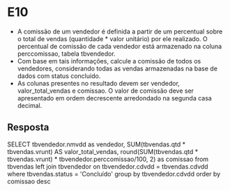 # E10

- A comissão de um vendedor é definida a partir de um percentual sobre o total de vendas (quantidade * valor unitário) por ele realizado. O percentual de comissão de cada vendedor está armazenado na coluna perccomissao, tabela tbvendedor. 
- Com base em tais informações, calcule a comissão de todos os vendedores, considerando todas as vendas armazenadas na base de dados com status concluído.
- As colunas presentes no resultado devem ser vendedor, valor_total_vendas e comissao. O valor de comissão deve ser apresentado em ordem decrescente arredondado na segunda casa decimal.

## Resposta

SELECT tbvendedor.nmvdd as vendedor,
    SUM(tbvendas.qtd * tbvendas.vrunt) AS valor_total_vendas, 
    round(SUM(tbvendas.qtd * tbvendas.vrunt) * tbvendedor.perccomissao/100, 2) as comissao
from tbvendas
left join tbvendedor 
	on tbvendedor.cdvdd = tbvendas.cdvdd 
where tbvendas.status = 'Concluído'
group by tbvendedor.cdvdd
order by comissao desc